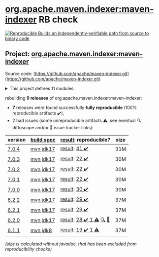[org.apache.maven.indexer:maven-indexer](https://central.sonatype.com/artifact/org.apache.maven.indexer/maven-indexer/7.0.4/versions) RB check
=======

[![Reproducible Builds](https://reproducible-builds.org/images/logos/rb.svg) an independently-verifiable path from source to binary code](https://reproducible-builds.org/)

## Project: [org.apache.maven.indexer:maven-indexer](https://central.sonatype.com/artifact/org.apache.maven.indexer/maven-indexer/7.0.4/versions)

Source code: [https://github.com/apache/maven-indexer.git](https://github.com/apache/maven-indexer.git)

<details><summary>This project defines 11 modules:</summary>

* [org.apache.maven.indexer:indexer-cli](https://central.sonatype.com/artifact/org.apache.maven.indexer/indexer-cli/7.0.4)
* [org.apache.maven.indexer:indexer-core](https://central.sonatype.com/artifact/org.apache.maven.indexer/indexer-core/7.0.4)
* [org.apache.maven.indexer:indexer-examples-basic](https://central.sonatype.com/artifact/org.apache.maven.indexer/indexer-examples-basic/7.0.4)
* [org.apache.maven.indexer:indexer-examples-spring](https://central.sonatype.com/artifact/org.apache.maven.indexer/indexer-examples-spring/7.0.4)
* [org.apache.maven.indexer:indexer-reader](https://central.sonatype.com/artifact/org.apache.maven.indexer/indexer-reader/7.0.4)
* [org.apache.maven.indexer:maven-indexer](https://central.sonatype.com/artifact/org.apache.maven.indexer/maven-indexer/7.0.4)
* [org.apache.maven.indexer:maven-indexer-examples](https://central.sonatype.com/artifact/org.apache.maven.indexer/maven-indexer-examples/7.0.4)
* [org.apache.maven.indexer:search-api](https://central.sonatype.com/artifact/org.apache.maven.indexer/search-api/7.0.4)
* [org.apache.maven.indexer:search-backend-indexer](https://central.sonatype.com/artifact/org.apache.maven.indexer/search-backend-indexer/7.0.4)
* [org.apache.maven.indexer:search-backend-remoterepository](https://central.sonatype.com/artifact/org.apache.maven.indexer/search-backend-remoterepository/7.0.4)
* [org.apache.maven.indexer:search-backend-smo](https://central.sonatype.com/artifact/org.apache.maven.indexer/search-backend-smo/7.0.4)
</details>

rebuilding **9 releases** of org.apache.maven.indexer:maven-indexer:
- **7** releases were found successfully **fully reproducible** (100% reproducible artifacts :heavy_check_mark:),
- 2 had issues (some unreproducible artifacts :warning:, see eventual :mag: diffoscope and/or :memo: issue tracker links):

| version | [build spec](/BUILDSPEC.md) | [result](https://reproducible-builds.org/docs/jvm/): reproducible? | size |
| -- | --------- | ------ | -- |
| [7.0.4](https://central.sonatype.com/artifact/org.apache.maven.indexer/maven-indexer/7.0.4/pom) | [mvn jdk17](maven-indexer-7.0.4.buildspec) | [result](maven-indexer-7.0.4.buildinfo): [41 :heavy_check_mark: ](maven-indexer-7.0.4.buildcompare) | 31M |
| [7.0.3](https://central.sonatype.com/artifact/org.apache.maven.indexer/maven-indexer/7.0.3/pom) | [mvn jdk17](maven-indexer-7.0.3.buildspec) | [result](maven-indexer-7.0.3.buildinfo): [22 :heavy_check_mark: ](maven-indexer-7.0.3.buildcompare) | 30M |
| [7.0.2](https://central.sonatype.com/artifact/org.apache.maven.indexer/maven-indexer/7.0.2/pom) | [mvn jdk17](maven-indexer-7.0.2.buildspec) | [result](maven-indexer-7.0.2.buildinfo): [22 :heavy_check_mark: ](maven-indexer-7.0.2.buildcompare) | 30M |
| [7.0.1](https://central.sonatype.com/artifact/org.apache.maven.indexer/maven-indexer/7.0.1/pom) | [mvn jdk17](maven-indexer-7.0.1.buildspec) | [result](maven-indexer-7.0.1.buildinfo): [22 :heavy_check_mark: ](maven-indexer-7.0.1.buildcompare) | 30M |
| [7.0.0](https://central.sonatype.com/artifact/org.apache.maven.indexer/maven-indexer/7.0.0/pom) | [mvn jdk17](maven-indexer-7.0.0.buildspec) | [result](maven-indexer-7.0.0.buildinfo): [30 :heavy_check_mark: ](maven-indexer-7.0.0.buildcompare) | 30M |
| [6.2.2](https://central.sonatype.com/artifact/org.apache.maven.indexer/maven-indexer/6.2.2/pom) | [mvn jdk17](maven-indexer-6.2.2.buildspec) | [result](maven-indexer-6.2.2.buildinfo): [29 :heavy_check_mark: ](maven-indexer-6.2.2.buildcompare) | 37M |
| [6.2.1](https://central.sonatype.com/artifact/org.apache.maven.indexer/maven-indexer/6.2.1/pom) | [mvn jdk17](maven-indexer-6.2.1.buildspec) | [result](maven-indexer-6.2.1.buildinfo): [29 :heavy_check_mark: ](maven-indexer-6.2.1.buildcompare) | 37M |
| [6.2.0](https://central.sonatype.com/artifact/org.apache.maven.indexer/maven-indexer/6.2.0/pom) | [mvn jdk17](maven-indexer-6.2.0.buildspec) | [result](maven-indexer-6.2.0.buildinfo): [28 :heavy_check_mark:  1 :warning:](maven-indexer-6.2.0.buildcompare) [:mag:](maven-indexer-6.2.0.diffoscope) [:memo:](https://issues.apache.org/jira/browse/MINDEXER-156) | 37M |
| [6.1.1](https://central.sonatype.com/artifact/org.apache.maven.indexer/maven-indexer/6.1.1/pom) | [mvn jdk8](maven-indexer-6.1.1.buildspec) | [result](maven-indexer-6.1.1.buildinfo): [19 :heavy_check_mark:  1 :warning:](maven-indexer-6.1.1.buildcompare) | 37M |

<i>(size is calculated without javadoc, that has been excluded from reproducibility checks)</i>
